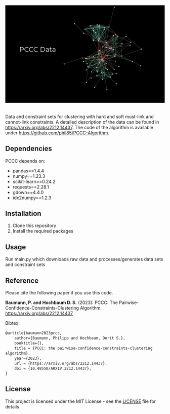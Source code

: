 
<h1 align="center">
  <br>
  
  ![PCCC](README/pccc.jpg)

</h1>

Data and constraint sets for clustering with hard and soft must-link and cannot-link constraints. A detailed description of the data can be found in https://arxiv.org/abs/2212.14437. The code of the algorithm is available under https://github.com/phil85/PCCC-Algorithm.

## Dependencies

PCCC depends on:
* pandas==1.4.4
* numpy==1.23.3
* scikit-learn==0.24.2
* requests==2.28.1
* gdown==4.4.0
* idx2numpy==1.2.3

## Installation

1) Clone this repository
3) Install the required packages

## Usage

Run main.py which downloads raw data and processes/generates data sets and constraint sets 

## Reference

Please cite the following paper if you use this code.

**Baumann, P. and Hochbaum D. S.** (2023): PCCC: The Pairwise-Confidence-Constraints-Clustering Algorithm. https://arxiv.org/abs/2212.14437

Bibtex:
```
@article{baumann2023pccc,
	author={Baumann, Philipp and Hochbaum, Dorit S.},
	booktitle={},
	title = {PCCC: the pairwise-confidence-constraints-clustering algorithm},
	year={2023},
	url = {https://arxiv.org/abs/2212.14437},
	doi = {10.48550/ARXIV.2212.14437},
}
```

## License

This project is licensed under the MIT License - see the [LICENSE](LICENSE) file for details


